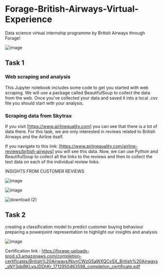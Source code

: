 # Forage-British-Airways-Virtual-Experience
Data science virtual internship programme by British Airways through Forage!

![image](https://github.com/SuloshiPHD/Forage-British-Airways-Virtual-Experience/assets/47394580/579dd5cf-0d87-4f18-a3a1-f055ccc1470a)

## Task 1
### Web scraping and analysis
This Jupyter notebook includes some code to get you started with web scraping. We will use a package called BeautifulSoup to collect the data from the web. Once you've collected your data and saved it into a local .csv file you should start with your analysis.

### Scraping data from Skytrax
If you visit [https://www.airlinequality.com] you can see that there is a lot of data there. For this task, we are only interested in reviews related to British Airways and the Airline itself.

If you navigate to this link: [https://www.airlinequality.com/airline-reviews/british-airways] you will see this data. Now, we can use Python and BeautifulSoup to collect all the links to the reviews and then to collect the text data on each of the individual review links.

INSIGHTS FROM CUSTOMER REVIEWS

![image](https://github.com/SuloshiPHD/Forage-British-Airways-Virtual-Experience/assets/47394580/ca127ac6-4699-471d-908c-c9a9c55ef736)

![image](https://github.com/SuloshiPHD/Forage-British-Airways-Virtual-Experience/assets/47394580/845951b1-d6dd-4ff6-a99d-837a6ae61a30)

![download (2)](https://github.com/SuloshiPHD/Forage-British-Airways-Virtual-Experience/assets/47394580/e9bbbd0f-bdb4-4c45-834c-bf8418ff255f)

## Task 2

creating a classification model to predict customer buying behaviour
preparing a powerpoint representation to highlight our insights and analysis

![image](https://github.com/SuloshiPHD/Forage-British-Airways-Virtual-Experience/assets/47394580/ef725220-ec72-40a6-bb57-419dd6cfcaa3)


Certification link : https://forage-uploads-prod.s3.amazonaws.com/completion-certificates/British%20Airways/NjynCWzGSaWXQCxSX_British%20Airways_sNY3dpBKLyqJDDhKr_1712950463598_completion_certificate.pdf
